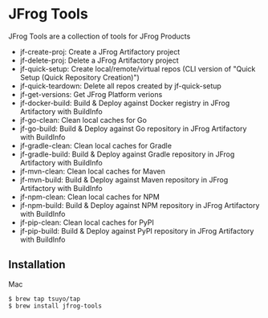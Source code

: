 # JFrog Tools

JFrog Tools are a collection of tools for JFrog Products
- jf-create-proj: Create a JFrog Artifactory project
- jf-delete-proj: Delete a JFrog Artifactory project
- jf-quick-setup: Create local/remote/virtual repos (CLI version of "Quick Setup (Quick Repository Creation)")
- jf-quick-teardown: Delete all repos created by jf-quick-setup
- jf-get-versions: Get JFrog Platform verions
- jf-docker-build: Build & Deploy against Docker registry in JFrog Artifactory with BuildInfo
- jf-go-clean: Clean local caches for Go
- jf-go-build: Build & Deploy against Go repository in JFrog Artifactory with BuildInfo
- jf-gradle-clean: Clean local caches for Gradle
- jf-gradle-build: Build & Deploy against Gradle repository in JFrog Artifactory with BuildInfo
- jf-mvn-clean: Clean local caches for Maven
- jf-mvn-build: Build & Deploy against Maven repository in JFrog Artifactory with BuildInfo
- jf-npm-clean: Clean local caches for NPM
- jf-npm-build: Build & Deploy against NPM repository in JFrog Artifactory with BuildInfo
- jf-pip-clean: Clean local caches for PyPI
- jf-pip-build: Build & Deploy against PyPI repository in JFrog Artifactory with BuildInfo

## Installation
Mac
```
$ brew tap tsuyo/tap
$ brew install jfrog-tools
```
